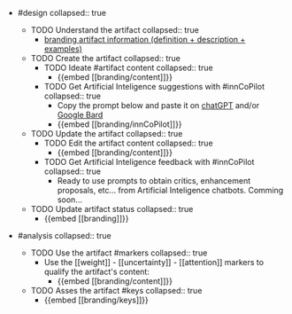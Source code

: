 
- #design
   collapsed:: true
  - TODO Understand the artifact
    collapsed:: true
    - [branding artifact information (definition + description + examples)](https://go.innbok.com/#/page/innBoK%2Fbranding%2Finfo)
  - TODO Create the artifact
     collapsed:: true
    - TODO Ideate #artifact content
      collapsed:: true
      - {{embed [[branding/content]]}}
    - TODO Get Artificial Inteligence suggestions with #innCoPilot
      collapsed:: true
      - Copy the prompt below and paste it on [chatGPT](https://chat.openai.com) and/or [Google Bard](https://bard.google.com/chat)
      - {{embed [[branding/innCoPilot]]}}
  - TODO Update the artifact
    collapsed:: true
    - TODO Edit the artifact content
     collapsed:: true
      - {{embed [[branding/content]]}}
    - TODO Get Artificial Inteligence feedback with #innCoPilot
      collapsed:: true
      - Ready to use prompts to obtain critics, enhancement proposals, etc... from Artificial Inteligence chatbots. Comming soon...
  - TODO Update artifact status
    collapsed:: true
    - {{embed [[branding]]}}


- #analysis
  collapsed:: true
  - TODO Use the artifact #markers
    collapsed:: true
    - Use the [[weight]] - [[uncertainty]] - [[attention]] markers to qualify the artifact's content:
      - {{embed [[branding/content]]}}
  - TODO Asses the artifact #keys
    collapsed:: true
    - {{embed [[branding/keys]]}}



